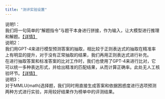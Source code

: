 ```yaml
---
title: "测评实验设置"
---
```


<div class="flex mb-2">
  <div class="w-[60px] font-bold">说明1：</div>
  <div class="flex-1">我们将一句简单的“解题指令”与题干本身进行拼接，作为输入，让大模型进行推理和解题。<a href="https://github.com/math-eval/MathEval/blob/main/eval_prompt.md" target="_blank" class="text-primary not-prose">【详情】<i class="fa-solid fa-up-right-from-square text-xs"></i></a></div>
</div>
<div class="flex mb-2">
  <div class="w-[60px] font-bold">说明2：</div>
  <div class="flex-1">我们用GPT-4来进行模型预测答案的抽取，相比较于正则表达式的抽取在精准率上有明显的提升，对于没有正常抽取的结果，我们再用正则表达式进行补充。<br>在进行抽取答案和标准答案的比对工作时，我们也使用了GPT-4来进行比对，它可以统一多种表达形式，并给出精准的匹配结果，从而计算正确率。此处无人工核验环节。<a href="https://github.com/math-eval/MathEval/blob/main/extract_res_regex.md" target="_blank" class="text-primary not-prose">【详情】<i class="fa-solid fa-up-right-from-square text-xs"></i></a></div>
</div>
<div class="flex">
  <div class="w-[60px] font-bold">说明3：</div>
  <div class="flex-1">对于MMLU(math)选择题，我们同时用直接生成答案和依据困惑度进行选项预测两种方式进行实验，并用较好结果作为榜单中的评测结果。</div>
</div>